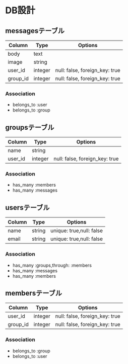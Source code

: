 # DB設計
## messagesテーブル

|Column|Type|Options|
|------|----|-------|
|body|text||
|image|string||
|user_id|integer|null: false, foreign_key: true|
|group_id|integer|null: false, foreign_key: true|

### Association
- belongs_to :user
- belongs_to :group

## groupsテーブル

|Column|Type|Options|
|------|----|-------|
|name|string||
|user_id|integer|null: false, foreign_key: true|

### Association
- has_many :members
- has_many :messages

## usersテーブル

|Column|Type|Options|
|------|----|-------|
|name|string|unique: true,null: false|
|email|string|unique: true,null: false|

### Association
- has_many :groups,through: :members
- has_many :messages
- has_many :members

## membersテーブル

|Column|Type|Options|
|------|----|-------|
|user_id|integer|null: false, foreign_key: true|
|group_id|integer|null: false, foreign_key: true|

### Association
- belongs_to :group
- belongs_to :user
